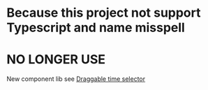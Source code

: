 # Because this project not support Typescript and name misspell
# NO LONGER USE

New component lib see [Draggable time selector](https://www.npmjs.com/package/draggable-time-selector)